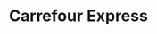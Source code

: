 ---
title: "Carrefour Express"
url: /granada/carrefour-express-camino-de-ronda-2/
shop: comodidad
---